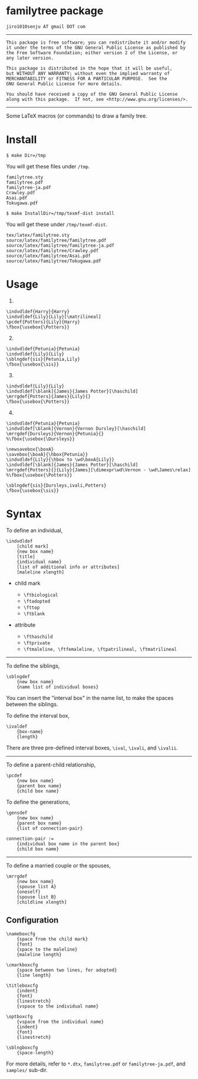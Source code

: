 
# familytree package
`jiro1010senju AT gmail DOT com`

---
```
This package is free software; you can redistribute it and/or modify
it under the terms of the GNU General Public License as published by
the Free Software Foundation; either version 2 of the License, or
any later version.

This package is distributed in the hope that it will be useful,
but WITHOUT ANY WARRANTY; without even the implied warranty of
MERCHANTABILITY or FITNESS FOR A PARTICULAR PURPOSE.  See the
GNU General Public License for more details.

You should have received a copy of the GNU General Public License
along with this package.  If not, see <http://www.gnu.org/licenses/>.
```
---

Some LaTeX macros (or commands) to draw a family tree.


# Install

`$ make Dir=/tmp`

You will get these files under `/tmp`.
```
familytree.sty
familytree.pdf
familytree-ja.pdf
Crawley.pdf
Asai.pdf
Tokugawa.pdf
```

`$ make InstallDir=/tmp/texmf-dist install`

You will get these under `/tmp/texmf-dist`.

```
tex/latex/familytree.sty
source/latex/familytree/familytree.pdf
source/latex/familytree/familytree-ja.pdf
source/latex/familytree/Crawley.pdf
source/latex/familytree/Asai.pdf
source/latex/familytree/Tokugawa.pdf
```


# Usage

1.
```
\indvdldef{Harry}{Harry}
\indvdldef{Lily}{Lily}[\matrilineal]
\pcdef{Potters}{Lily}{Harry}
\fbox{\usebox{\Potters}}
```

2.
```
\indvdldef{Petunia}{Petunia}
\indvdldef{Lily}{Lily}
\sblngdef{sis}{Petunia,Lily}
\fbox{\usebox{\sis}}
```

3.
```
\indvdldef{Lily}{Lily}
\indvdldef[\blank]{James}{James Potter}[\haschild]
\mrrgdef{Potters}{James}{Lily}{}
\fbox{\usebox{\Potters}}
```

4.
```
\indvdldef{Petunia}{Petunia}
\indvdldef[\blank]{Vernon}{Vernon Dursley}[\haschild]
\mrrgdef{Dursleys}{Vernon}{Petunia}{}
%\fbox{\usebox{\Dursleys}}

\newsavebox{\boxA}
\savebox{\boxA}{\hbox{Petunia}}
\indvdldef{Lily}{\hbox to \wd\boxA{Lily}}
\indvdldef[\blank]{James}{James Potter}[\haschild]
\mrrgdef{Potters}{}{Lily}{James}[\dimexpr\wd\Vernon - \wd\James\relax]
%\fbox{\usebox{\Potters}}

\sblngdef{sis}{Dursleys,ivali,Potters}
\fbox{\usebox{\sis}}
```


# Syntax

To define an individual,
```
\indvdldef
	[child mark]
	{new box name}
	[title]
	{individual name}
	[list of additional info or attributes]
	[maleline xlength]
```

- child mark
  + `\ftbiological`
  + `\ftadopted`
  + `\fttop`
  + `\ftblank`

- attribute
  + `\fthaschild`
  + `\ftprivate`
  + `\ftmaleline, \ftfemaleline, \ftpatrilineal, \ftmatrilineal`

---

To define the siblings,
```
\sblngdef
	{new box name}
	{name list of individual boxes}
```

You can insert the "interval box" in the name list, to make the
spaces between the siblings.

To define the interval box,
```
\ivaldef
	{box-name}
	{length}
```

There are three pre-defined interval boxes, `\ival`, `\ivali`, and `\ivalii`.

---

To define a parent-child relationship,
```
\pcdef
	{new box name}
	{parent box name}
	{child box name}
```

To define the generations,
```
\gensdef
	{new box name}
	{parent box name}
	{list of connection-pair}
```

```
connection-pair :=
	{individual box name in the parent box}
	{child box name}
```

---

To define a married couple or the spouses,
```
\mrrgdef
	{new box name}
	{spouse list A}
	{oneself}
	{spouse list B}
	[childline xlength]
```


Configuration
-------------

```
\nameboxcfg
	{space from the child mark}
	{font}
	{space to the maleline}
	{maleline length}

\cmarkboxcfg
	{space between two lines, for adopted}
	{line length}

\titleboxcfg
	{indent}
	{font}
	{linestretch}
	{vspace to the individual name}

\optboxcfg
	{vspace from the individual name}
	{indent}
	{font}
	{linestretch}

\sblngboxcfg
	{space-length}
```


For more details, refer to `*.dtx`, `familytree.pdf` or `familytree-ja.pdf`,
and `samples/` sub-dir.
